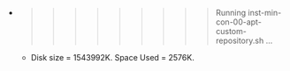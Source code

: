 * >>>>>>>>> Running inst-min-con-00-apt-custom-repository.sh ...
  * Disk size = 1543992K. Space Used = 2576K.
